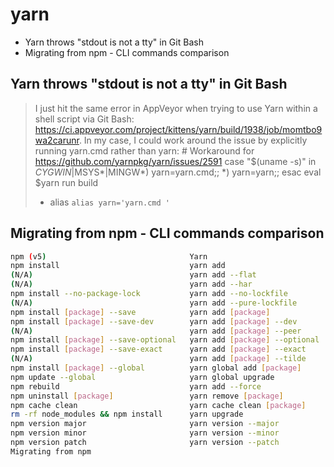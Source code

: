 # yarn

<!-- MarkdownTOC -->

- Yarn throws "stdout is not a tty" in Git Bash
- Migrating from npm - CLI commands comparison

<!-- /MarkdownTOC -->

## Yarn throws "stdout is not a tty" in Git Bash
> I just hit the same error in AppVeyor when trying to use Yarn within a shell script via Git Bash: https://ci.appveyor.com/project/kittens/yarn/build/1938/job/momtbo9wa2carunr. In my case, I could work around the issue by explicitly running yarn.cmd rather than yarn:
	# Workaround for https://github.com/yarnpkg/yarn/issues/2591
	case "$(uname -s)" in
	  *CYGWIN*|MSYS*|MINGW*) yarn=yarn.cmd;;
	  *) yarn=yarn;;
	esac
	eval $yarn run build
> - alias
> `alias yarn='yarn.cmd '`

## Migrating from npm - CLI commands comparison
````bash
npm (v5)                                Yarn
npm install                             yarn add
(N/A)                                   yarn add --flat
(N/A)                                   yarn add --har
npm install --no-package-lock           yarn add --no-lockfile
(N/A)                                   yarn add --pure-lockfile
npm install [package] --save            yarn add [package]
npm install [package] --save-dev        yarn add [package] --dev
(N/A)                                   yarn add [package] --peer
npm install [package] --save-optional   yarn add [package] --optional
npm install [package] --save-exact      yarn add [package] --exact
(N/A)                                   yarn add [package] --tilde
npm install [package] --global          yarn global add [package]
npm update --global                     yarn global upgrade
npm rebuild                             yarn add --force
npm uninstall [package]                 yarn remove [package]
npm cache clean                         yarn cache clean [package]
rm -rf node_modules && npm install      yarn upgrade
npm version major                       yarn version --major
npm version minor                       yarn version --minor
npm version patch                       yarn version --patch
Migrating from npm
````
